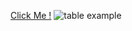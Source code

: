 [Click Me !]()
![table example](https://github.com/kaplanh/table-2/assets/101884444/c7add209-67da-4566-97d8-af4e4f973f22)
